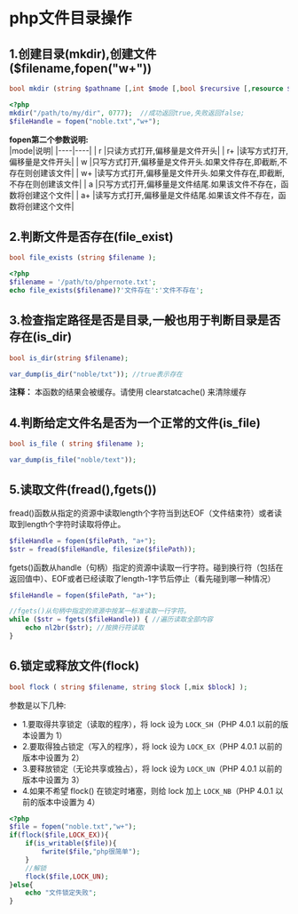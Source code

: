 # php文件目录操作

## 1.创建目录(mkdir),创建文件($filename,fopen("w+"))
```php
bool mkdir (string $pathname [,int $mode [,bool $recursive [,resource $context ]]] );
```
```php
<?php 
mkdir("/path/to/my/dir", 0777);  //成功返回true,失败返回false;
$fileHandle = fopen("noble.txt","w+");
```

**fopen第二个参数说明:**<br>
|mode|说明|
|----|----|
| r  |只读方式打开,偏移量是文件开头|
| r+ |读写方式打开,偏移量是文件开头|
| w  |只写方式打开,偏移量是文件开头.如果文件存在,即截断,不存在则创建该文件|
| w+ |读写方式打开,偏移量是文件开头.如果文件存在,即截断,不存在则创建该文件|
| a  |只写方式打开,偏移量是文件结尾.如果该文件不存在，函数将创建这个文件|
| a+ |读写方式打开,偏移量是文件结尾.如果该文件不存在，函数将创建这个文件|


## 2.判断文件是否存在(file_exist)
```php
bool file_exists (string $filename );
```
```php
<?php 
$filename = '/path/to/phpernote.txt';
echo file_exists($filename)?'文件存在':'文件不存在';
```

## 3.检查指定路径是否是目录,一般也用于判断目录是否存在(is_dir)
```php
bool is_dir(string $filename);
```
```php
var_dump(is_dir("noble/txt")); //true表示存在
```
**注释：** 本函数的结果会被缓存。请使用 clearstatcache() 来清除缓存<br>

## 4.判断给定文件名是否为一个正常的文件(is_file)
```php
bool is_file ( string $filename );
```
```php
var_dump(is_file("noble/text"));
```

## 5.读取文件(fread(),fgets())
fread()函数从指定的资源中读取length个字符当到达EOF（文件结束符）或者读取到length个字符时读取将停止。<br>
```php
$fileHandle = fopen($filePath, "a+");
$str = fread($fileHandle, filesize($filePath));
```

fgets()函数从handle（句柄）指定的资源中读取一行字符。碰到换行符（包括在返回值中）、EOF或者已经读取了length-1字节后停止（看先碰到哪一种情况）<br>
```php
$fileHandle = fopen($filePath, "a+");

//fgets()从句柄中指定的资源中按某一标准读取一行字符。
while ($str = fgets($fileHandle)) { //遍历读取全部内容
    echo nl2br($str); //按换行符读取
}
```

## 6.锁定或释放文件(flock)
```php
bool flock ( string $filename, string $lock [,mix $block] );
```
参数是以下几种:<br>
- 1.要取得共享锁定（读取的程序），将 lock 设为 ``LOCK_SH``（PHP 4.0.1 以前的版本设置为 1）
- 2.要取得独占锁定（写入的程序），将 lock 设为 ``LOCK_EX``（PHP 4.0.1 以前的版本中设置为 2）
- 3.要释放锁定（无论共享或独占），将 lock 设为 ``LOCK_UN``（PHP 4.0.1 以前的版本中设置为 3）
- 4.如果不希望 flock() 在锁定时堵塞，则给 lock 加上 ``LOCK_NB``（PHP 4.0.1 以前的版本中设置为 4）

```php
<?php
$file = fopen("noble.txt","w+");
if(flock($file,LOCK_EX)){
    if(is_writable($file)){
        fwrite($file,"php很简单");
    }
    //解锁
    flock($file,LOCK_UN);
}else{
    echo "文件锁定失败";
}
```
